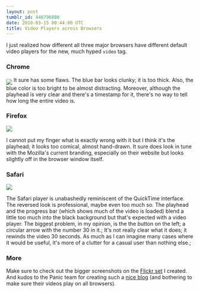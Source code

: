 ```yaml
---
layout: post
tumblr_id: 448796880
date: 2010-03-15 00:44:00 UTC
title: Video Players across Browsers
---
```


I just realized how different all three major browsers have different default video players for the new, much hyped <code>video</code> tag.

### Chrome
<img align="middle" src="http://media.tumblr.com/tumblr_kzau9vb85X1qazj16.png" />
It sure has some flaws. The blue bar looks clunky; it is too thick. Also, the blue color is too bright to be almost distracting. Moreover, although the playhead is very clear and there's a timestamp for it, there's no way to tell how long the entire video is.

### Firefox
<img align="middle" src="http://media.tumblr.com/tumblr_kzaua9jHOu1qazj16.png" />

I cannot put my finger what is exactly wrong with it but I think it's the playhead; it looks too comical, almost hand-drawn. It sure does look in tune with the Mozilla's current branding, especially on their website but looks slightly off in the browser window itself.

### Safari
<img align="middle" src="http://media.tumblr.com/tumblr_kzauakBAVm1qazj16.png" />

The Safari player is unabashedly reminiscent of the QuickTime interface. The reversed look is professional, maybe even too much so. The playhead and the progress bar (which shows much of the video is loaded) blend a little too much into the black background but that's expected with a video player. The biggest problem, in my opinion, is the the button on the left; a circular arrow with the number 30 in it.;
It's not really clear what it does; it rewinds the video 30 seconds. As much as I can imagine many cases where it would be useful, it's more of a clutter for a casual user than nothing else.;

### More
Make sure to check out the bigger screenshots on the <a title="Flickr set for Video Players across Browsers" href="http://www.flickr.com/photos/duruk/sets/72157623621548892/">Flickr set</a> I created. And kudos to the Panic team for creating such a <a title="Steve American Blog Entry" href="http://www.panic.com/blog/2010/01/steve-american/">nice blog</a> (and bothering to make sure their videos play on all browsers).
